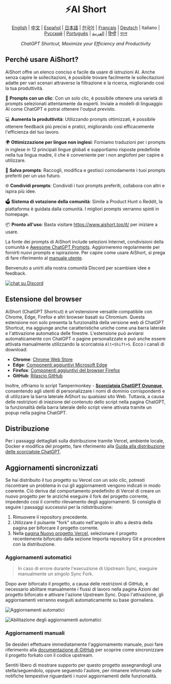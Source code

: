 <h1 align="center">
⚡️AI Short
</h1>
<p align="center">
    <a href="/README-en.md">English</a> | <a href="/README.md">中文</a> |
<a href="./README-es.md">Español</a> |
<a href="./README-ja.md">日本語</a> |
<a href="./README-ko.md">한국어</a> |
<a href="./README-fr.md">Français</a> |
<a href="./README-de.md">Deutsch</a> |
Italiano |
<a href="./README-ru.md">Русский</a> |
<a href="./README-pt.md">Português</a> |
<a href="./README-ar.md">العربية</a> |
<a href="./README-hi.md">हिन्दी</a> |
<a href="./README-bn.md">বাংলা</a>
</p>
<p align="center">
    <em>ChatGPT Shortcut, Maximize your Efficiency and Productivity</em>
</p>

## Perché usare AiShort?

AiShort offre un elenco conciso e facile da usare di istruzioni AI. Anche senza capire le sollecitazioni, è possibile trovare facilmente le sollecitazioni adatte per vari scenari attraverso la filtrazione e la ricerca, migliorando così la tua produttività.

🚀 **Prompts con un clic**: Con un solo clic, è possibile ottenere una varietà di prompts selezionati attentamente da esperti. Inviale a modelli di linguaggio AI come ChatGPT e potrai ottenere l'output previsto.

💻 **Aumenta la produttività**: Utilizzando prompts ottimizzati, è possibile ottenere feedback più precisi e pratici, migliorando così efficacemente l'efficienza del tuo lavoro.

🌍 **Ottimizzazione per lingue non inglesi**: Forniamo traduzioni per i prompts in inglese in 12 principali lingue globali e supportiamo risposte predefinite nella tua lingua madre, il che è conveniente per i non anglofoni per capire e utilizzare.

💾 **Salva prompts**: Raccogli, modifica e gestisci comodamente i tuoi prompts preferiti per un uso futuro.

🌐 **Condividi prompts**: Condividi i tuoi prompts preferiti, collabora con altri e ispira più idee.

🗳️ **Sistema di votazione della comunità**: Simile a Product Hunt o Reddit, la piattaforma è guidata dalla comunità. I migliori prompts verranno spinti in homepage.

📦 **Pronto all'uso**: Basta visitare https://www.aishort.top/it/ per iniziare a usare.

La fonte dei prompts di AiShort include selezioni Internet, condivisioni della comunità e [Awesome ChatGPT Prompts](https://github.com/f/awesome-chatgpt-prompts). Aggiorneremo regolarmente per fornirti nuovi prompts e ispirazione. Per capire come usare AiShort, si prega di fare riferimento al [manuale utente](https://www.aishort.top/it/docs/guides/getting-started).

Benvenuto a unirti alla nostra comunità Discord per scambiare idee e feedback.

<a href="https://discord.gg/PZTQfJ4GjX">
   <img src="https://img.shields.io/discord/1048780149899939881?color=%2385c8c8&label=Discord&logo=discord&style=for-the-badge" alt="chat su Discord" />
</a>

## Estensione del browser

AiShort (ChatGPT Shortcut) è un'estensione versatile compatibile con Chrome, Edge, Firefox e altri browser basati su Chromium. Questa estensione non solo presenta la funzionalità della versione web di ChatGPT Shortcut, ma aggiunge anche caratteristiche uniche come una barra laterale e l'attivazione automatica delle finestre. L'estensione può avviarsi automaticamente con ChatGPT o pagine personalizzate e può anche essere attivata manualmente utilizzando la scorciatoia `Alt+Shift+S`. Ecco i canali di download:

- **Chrome**: [Chrome Web Store](https://chrome.google.com/webstore/detail/chatgpt-shortcut/blcgeoojgdpodnmnhfpohphdhfncblnj)
- **Edge**: [Componenti aggiuntivi Microsoft Edge](https://microsoftedge.microsoft.com/addons/detail/chatgpt-shortcut/hnggpalhfjmdhhmgfjpmhlfilnbmjoin)
- **Firefox**: [Componenti aggiuntivi del browser Firefox](https://addons.mozilla.org/addon/chatgpt-shortcut/)
- **GitHub**: [Rilascio GitHub](https://github.com/rockbenben/ChatGPT-Shortcut/releases/latest)

Inoltre, offriamo lo script Tampermonkey - [**Scorciatoia ChatGPT Ovunque**](https://greasyfork.org/scripts/482907-chatgpt-shortcut-anywhere), consentendo agli utenti di personalizzare i nomi di dominio corrispondenti e di utilizzare la barra laterale AiShort su qualsiasi sito Web. Tuttavia, a causa delle restrizioni di iniezione del contenuto dello script nella pagina ChatGPT, la funzionalità della barra laterale dello script viene attivata tramite un popup nella pagina ChatGPT.

## Distribuzione

Per i passaggi dettagliati sulla distribuzione tramite Vercel, ambiente locale, Docker e modifica del progetto, fare riferimento alla [Guida alla distribuzione delle scorciatoie ChatGPT](https://www.aishort.top/it/docs/deploy).

## Aggiornamenti sincronizzati

Se hai distribuito il tuo progetto su Vercel con un solo clic, potresti riscontrare un problema in cui gli aggiornamenti vengono indicati in modo coerente. Ciò deriva dal comportamento predefinito di Vercel di creare un nuovo progetto per te anziché eseguire il fork del progetto corrente, impedendo così il corretto rilevamento degli aggiornamenti. Si consiglia di seguire i passaggi successivi per la ridistribuzione:

1. Rimuovere il repository precedente.
2. Utilizzare il pulsante "fork" situato nell'angolo in alto a destra della pagina per biforcare il progetto corrente.
3. Nella [pagina Nuovo progetto Vercel](https://vercel.com/new), selezionare il progetto recentemente biforcato dalla sezione Importa repository Git e procedere con la distribuzione.

### Aggiornamenti automatici

> In caso di errore durante l'esecuzione di Upstream Sync, eseguire manualmente un singolo Sync Fork.

Dopo aver biforcato il progetto, a causa delle restrizioni di GitHub, è necessario abilitare manualmente i flussi di lavoro nella pagina Azioni del progetto biforcato e attivare l'azione Upstream Sync. Dopo l'attivazione, gli aggiornamenti verranno eseguiti automaticamente su base giornaliera.

![Aggiornamenti automatici](https://img.newzone.top/2023-05-19-11-57-59.png?imageMogr2/format/webp)

![Abilitazione degli aggiornamenti automatici](https://img.newzone.top/2023-05-19-11-59-26.png?imageMogr2/format/webp)

### Aggiornamenti manuali

Se desideri effettuare immediatamente l'aggiornamento manuale, puoi fare riferimento alla [documentazione di GitHub](https://docs.github.com/en/pull-requests/collaborating-with-pull-requests/working-with-forks/syncing-a-fork) per scoprire come sincronizzare il progetto forkato con il codice upstream.

Sentiti libero di mostrare supporto per questo progetto assegnandogli una stella/seguendolo, oppure seguendo l'autore, per rimanere informato sulle notifiche tempestive riguardanti i nuovi aggiornamenti delle funzionalità.
